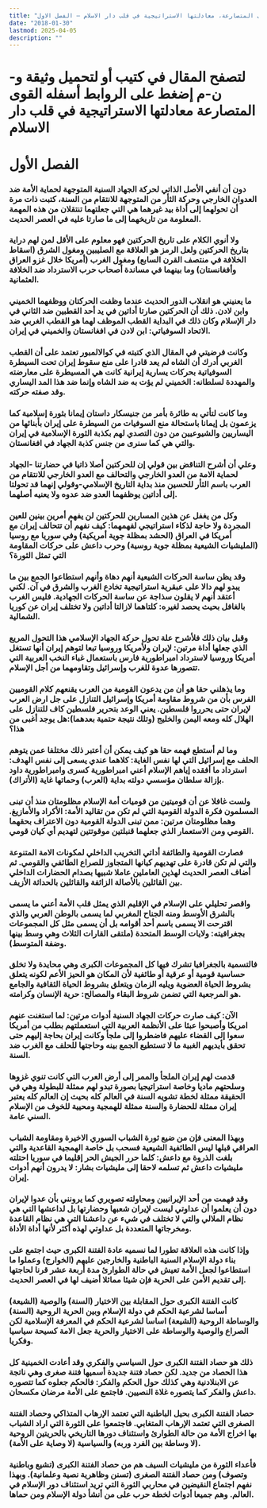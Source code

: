```yaml
---
title: "القوى المتصارعة، معادلتها الاستراتيجية في قلب دار الاسلام – الفصل الاول"
date: "2018-01-30"
lastmod: 2025-04-05
description: ""
---
```

# **لتصفح المقال في كتيب أو لتحميل وثيقة و-ن-م إضغط على الروابط أسفله** **القوى المتصارعة معادلتها الاستراتيجية في قلب دار الاسلام**

# **الفصل الأول**

### دون أن أنفي الأصل الذاتي لحركة الجهاد السنية المتوجهة لحماية الأمة ضد العدوان الخارجي وحركة الثأر من المتوجهة للانتقام من السنة، كتبت ذات مرة أن تحولهما إلى أداة بيد غيرهما هي التي جعلتهما تنتقلان من هذه المهمة المعلومة من تاريخهما إلى ما صارتا عليه في العصر الحديث.

### ولا أنوي الكلام على تاريخ الحركتين فهو معلوم على الأقل لمن لهم دراية بتاريخ الحركتين ولعل الرمز هو العلاقة مع الصليبين ومغول الشرق (اسقاط الخلافة في منتصف القرن السابع) ومغول الغرب (أمريكا خلال غزو العراق وأفغانستان) وما بينهما في مساندة أصحاب حرب الاسترداد ضد الخلافة العثمانية.

### ما يعنيني هو انقلاب الدور الحديث عندما وظفت الحركتان ووظفهما الخميني وابن لادن. ذلك أن الحركتين صارتا أداتين في يد أحد القطبين ضد الثاني في دار الإسلام وكان ذلك في البداية القطب الموظف لهما هو القطب الغربي ضد الاتحاد السوفياتي: ابن لادن في افغانستان والخميني في إيران.

### وكانت فرضيتي في المقال الذي كتبته في كوالالمبور تعتمد على أن القطب الغربي أدرك أن الشاه لم يعد قادرا على منع سقوط إيران تحت السيطرة السوفياتية بحركات يسارية إيرانية كانت هي المسيطرة على معارضته والمهددة لسلطانه: الخميني لم يؤت به ضد الشاه وإنما ضد هذا المد اليساري وقد صفته حركته.

### وما كانت لتأتي به طائرة بأمر من جنيسكار داستان إيمانا بثورة إسلامية كما يزعمون بل إيمانا باستحالة منع السوفيات من السيطرة على إيران بأبنائها من اليساريين والشيوعيين من دون التصدي لهم بكذبة الثورة الإسلامية في إيران والتي هي كما سنرى من جنس كذبة الجهاد في افغانستان.

### وعلي أن أشرح التناقض بين قولي إن للحركتين أصلا ذاتيا في حضارتنا -الجهاد لحماية الامة من العدو الخارجي والتحالف مع العدو الخارجي للانتقام من العرب باسم الثأر للحسين منذ بداية التاريخ الإسلامي-وقولي إنهما قد تحولتا إلى أداتين يوظفهما العدو ضد عدوه ولا يعنيه أصلهما.

### وكل من يغفل عن هذين المسارين للحركتين لن يفهم أمرين بينين للعين المجردة ولا حاجة لذكاء استراتيجي لفهمهما: كيف نفهم أن تتحالف إيران مع أمريكا في العراق (الحشد بمظلة جوية أمريكية) وفي سوريا مع روسيا (المليشيات الشيعية بمظلة جوية روسية) وحرب داعش على حركات المقاومة التي تمثل الثورة؟

### وقد يظن ساسة الحركات الشيعية أنهم دهاة وأنهم استطاعوا الجمع بين ما يبدو لهم دالا على عبقرية استراتيجية تخادع الغرب والشرق في آن. لكني أعتقد أنهم لا يقلون سذاجة عن ساسة الحركات الجهادية. فليس الغرب بالغافل بحيث يحصد لغيره: كلتاهما لازالتا أداتين ولا تختلف إيران عن كوريا الشمالية.

### وقبل بيان ذلك فلأشرح علة تحول حركة الجهاد الإسلامي هذا التحول المريع الذي جعلها أداة مرتين: لإيران ولأمريكا وروسيا تبعا لتوهم إيران أنها تستغل أمريكا وروسيا لاسترداد امبراطورية فارس باستعمال غباء النخب العربية التي تتصورها عدوة للغرب وإسرائيل وتقاومهما من أجل الإسلام.

### وما يذهلني حقا هو أن من يدعون القومية من العرب يقنعهم كلام القوميين الفرس بأن من شروط مقاومة أمريكا وإسرائيل التنازل على جل ارض العرب لإيران حتى يحرروا فلسطين. يعني الوعد بتحرير فلسطين كاف للتنازل على الهلال كله ومعه اليمن والخليج (وتلك نتيجة حتمية بعدهما):هل يوجد أغبى من هذا؟

### وما لم أستطع فهمه حقا هو كيف يمكن أن أعتبر ذلك مختلفا عمن يتوهم الحلف مع إسرائيل التي لها نفس الغاية: كلاهما عندي يسعى إلى نفس الهدف: استرداد ما أفقده إياهم الإسلام أعني امبراطورية كسرى وامبراطورية داود بإزالة سلطان مؤسسي دولته بداية (العرب) وحماتها غاية (الأتراك).

### ولست غافلا عن أن قوميتين من قوميات أمة الإسلام مظلومتان منذ أن تبنى المسلمون فكرة الدولة القومية التي لم تكن من تقاليد الأمة: الأكراد والأمازيغ. وهما مظلومتان مرتين: ممن تبنى الدولة القومية دون الاعتراف بحقهما القومي ومن الاستعمار الذي جعلهما قنبلتين موقوتتين لتهديم أي كيان قومي.

### فصارت القومية والطائفة أداتي التخريب الداخلي لمكونات الامة المتنوعة والتي لم تكن قادرة على تهديهم كيانها المتجاوز للصراع الطائفي والقومي. ثم أضاف العصر الحديث لهذين العاملين عاملا شبيها بصدام الحضارات الداخلي بين القائلين بالأصالة الزائفة والقائلين بالحداثة الأزيف.

### واقصر تحليلي على الإسلام في الإقليم الذي يمثل قلب الأمة أعني ما يسمى بالشرق الأوسط ومنه الجناح المغربي لما يسمى بالوطن العربي والذي اقترحت الا يسمى باسم أحد أقوامه بل أن يسمى مثل كل المجموعات بجغرافيته: ولايات الوسط المتحدة (ملتقى القارات الثلاث وهي وسط بينها وضفة المتوسط).

### فالتسمية بالجغرافيا تشرك فيها كل المجموعات الكبرى وهي محايدة ولا تخلق حساسية قومية أو عرقية أو طائفية لأن المكان هو الحيز الأعم لكونه يتعلق بشروط الحياة العضوية ويليه الزمان ويتعلق بشروط الحياة الثقافية والجامع هو المرجعية التي تضمن شروط البقاء والمصالح: حرية الإنسان وكرامته.

### الآن: كيف صارت حركات الجهاد السنية أدوات مرتين: لما استغنت عنهم امريكا وأصبحوا عبئا على الأنظمة العربية التي استعملتهم بطلب من أمريكا سعوا إلى القضاء عليهم فاضطروا إلى ملجأ وكانت إيران بحاجة إليهم حتى تحقق بأيديهم الغبية ما لا تستطيع الجمع بينه وحاجتها للحلف مع الغرب ضد السنة.

### قدمت لهم إيران الملجأ والممر إلى أرض العرب التي كانت تنوي غزوها وسلحتهم ماديا وخاصة استراتيجيا بصورة تبدو لهم ممثلة للبطولة وهي في الحقيقة ممثلة لخطة تشويه السنة في العالم كله بحيث إن العالم كله يعتبر إيران ممثلة للحضارة والسنة ممثلة للهمجية ومحيية للخوف من الإسلام السني عامة.

### وبهذا المعنى فإن من ضيع ثورة الشباب السوري الاخيرة ومقاومة الشباب العراقي قبلها ليس الطائفية الشيعية فسحب بل خاصة الهمجية القاعدية والتي بلغت الذروة مع داعش: كلما حرر الجيش الحر إقليما في سوريا احتلته مليشيات داعش ثم تسلمه لاحقا إلى مليشيات بشار: لا يدرون أنهم أدوات إيران.

### وقد فهمت من أحد الإيرانيين ومحاولته تصويري كما يرونني بأن عدوا لإيران دون أن يعلموا أن عداوتي ليست لإيران شعبها وحضارتها بل لداعشها التي هي نظام الملالي والتي لا تختلف في شيء عن داعشنا التي هي نظام القاعدة ومخرجاتها المتعددة بل عداوتي لهذه أكثر لأنها أداة الأداة.

### وإذا كانت هذه العلاقة تطورا لما نسميه عادة الفتنة الكبرى حيث اجتمع على بناء دولة الإسلام السنية الباطنية والخارجين عليهم (الخوارج) وعملوا ما استطاعوا لجعل الأمة تعيش في حالة الطوارئ مدة أربعة عشر قرنا لحاجتها إلى تقديم الأمن على الحرية فإن شيئا مماثلا أضيف لها في العصر الحديث.

### كانت الفتنة الكبرى حول المقابلة بين الاختيار (السنة) والوصية (الشيعة) أساسا لشرعية الحكم في دولة الإسلام وبين الحرية الروحية (السنة) والوساطة الروحية (الشيعة) اساسا لشرعية الحكم في المعرفة الإسلامية لكن الصراع والوصية والوساطة على الاختيار والحرية جعل الامة كسيحة سياسيا وفكريا.

### ذلك هو حصاد الفتنة الكبرى حول السياسي والفكري وقد أعادت الخمينية كل هذا الحصاد من جديد. لكن حصاد فتنة جديدة أسميها فتنة صغرى وهي ناتجة عن الابنلادنية وهي كذلك حول الحكم والفكر: فالحكم جعلوه كما تتصوره داعش والفكر كما يتصوره غلاة النصيين. فاجتمع على الأمة مرضان مكسحان.

### حصاد الفتنة الكبرى بحيل الباطنية التي تعتمد الإرهاب المتذاكي وحصاد الفتنة الصغرى التي تعتمد الإرهاب المتغابي. فاجتمعوا على الثورة التي اراد الشباب بها اخراج الأمة من حالة الطوارئ واستئناف دورها التاريخي بالحريتين الروحية (لا وساطة بين الفرد وربه) والسياسية (لا وصاية على الأمة).

### فأعداء الثورة من مليشيات السيف هم من حصاد الفتنة الكبرى (تشيع وباطنية وتصوف) ومن حصاد الفتنة الصغرى (تسنن وظاهرية نصية وعلمانية). وبهذا نفهم اجتماع النقيضين في محاربي الثورة التي تريد استئناف دور الإسلام في العالم. وهم جميعا أدوات لخطة حرب على من أنشأ دولة الإسلام ومن حماها.

###
